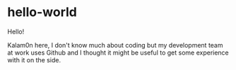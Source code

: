 # hello-world

Hello!

Kalam0n here, I don't know much about coding but my development team at work uses Github and I thought it might be useful to get some experience with it on the side.
